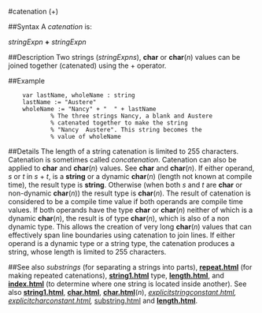 
#catenation (+)

##Syntax
A _catenation_ is:

_stringExpn_ **+** _stringExpn_




##Description
Two strings (_stringExpns_), **char** or **char**(_n_) values can be joined together (catenated) using the + operator. 



##Example



        var lastName, wholeName : string
        lastName := "Austere"
        wholeName := "Nancy" + "  " + lastName
                % The three strings Nancy, a blank and Austere
                % catenated together to make the string
                % "Nancy  Austere". This string becomes the
                % value of wholeName
##Details
The length of a string catenation is limited to 255 characters.
Catenation is sometimes called _concatenation_.
Catenation can also be applied to **char** and **char**(_n_) values. See **char** and **char**(_n_). If either operand, _s_ or _t_ in _s_ + _t_, is a **string** or a dynamic **char**(_n_) (length not known at compile time), the result type is **string**. Otherwise (when both _s_ and _t_ are **char** or non-dynamic **char**(_n_)) the result type is **char**(_n_).
The result of catenation is considered to be a compile time value if both operands are compile time values.
If both operands have the type **char** or **char**(_n_) neither of which is a dynamic **char**(_n_), the result is of type **char**(_n_), which is also of a non dynamic type. This allows the creation of very long **char**(_n_) values that can effectively span line boundaries using catenation to join lines. If either operand is a dynamic type or a string type, the catenation produces a string, whose length is limited to 255 characters.



##See also
_substrings_ (for separating a strings into parts), **[repeat.html](repeat)** (for making repeated catenations), **[string1.html](string)** type, **[length.html](length)**, and **[index.html](index)** (to determine where one string is located inside another).
See also **[string1.html](string)**, **[char.html](char)**, **[char.html](char)**(_n_), _[explicitstringconstant.html](explicitStringConstant),_ _[explicitcharconstant.html](explicitCharConstant),_ [substring.html](substring) and **[length.html](length)**.


